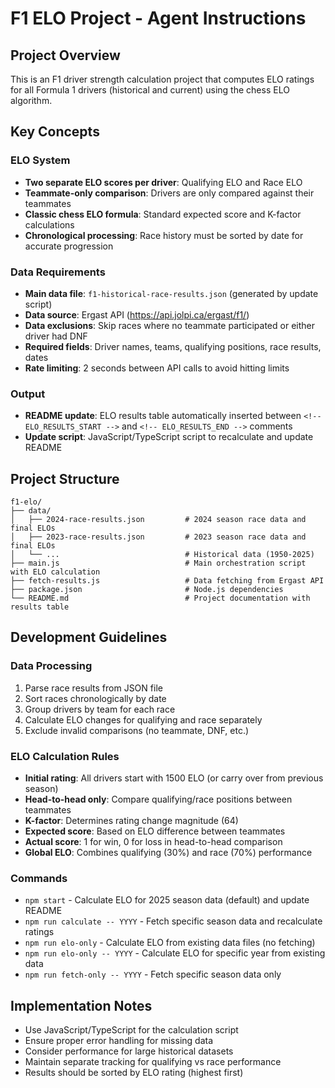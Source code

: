 # F1 ELO Project - Agent Instructions

## Project Overview

This is an F1 driver strength calculation project that computes ELO ratings for all Formula 1 drivers (historical and current) using the chess ELO algorithm.

## Key Concepts

### ELO System
- **Two separate ELO scores per driver**: Qualifying ELO and Race ELO
- **Teammate-only comparison**: Drivers are only compared against their teammates
- **Classic chess ELO formula**: Standard expected score and K-factor calculations
- **Chronological processing**: Race history must be sorted by date for accurate progression

### Data Requirements
- **Main data file**: `f1-historical-race-results.json` (generated by update script)
- **Data source**: Ergast API (https://api.jolpi.ca/ergast/f1/)
- **Data exclusions**: Skip races where no teammate participated or either driver had DNF
- **Required fields**: Driver names, teams, qualifying positions, race results, dates
- **Rate limiting**: 2 seconds between API calls to avoid hitting limits

### Output
- **README update**: ELO results table automatically inserted between `<!-- ELO_RESULTS_START -->` and `<!-- ELO_RESULTS_END -->` comments
- **Update script**: JavaScript/TypeScript script to recalculate and update README

## Project Structure

```
f1-elo/
├── data/
│   ├── 2024-race-results.json         # 2024 season race data and final ELOs
│   ├── 2023-race-results.json         # 2023 season race data and final ELOs
│   └── ...                            # Historical data (1950-2025)
├── main.js                            # Main orchestration script with ELO calculation
├── fetch-results.js                   # Data fetching from Ergast API
├── package.json                       # Node.js dependencies
└── README.md                          # Project documentation with results table
```

## Development Guidelines

### Data Processing
1. Parse race results from JSON file
2. Sort races chronologically by date
3. Group drivers by team for each race
4. Calculate ELO changes for qualifying and race separately
5. Exclude invalid comparisons (no teammate, DNF, etc.)

### ELO Calculation Rules
- **Initial rating**: All drivers start with 1500 ELO (or carry over from previous season)
- **Head-to-head only**: Compare qualifying/race positions between teammates
- **K-factor**: Determines rating change magnitude (64)
- **Expected score**: Based on ELO difference between teammates
- **Actual score**: 1 for win, 0 for loss in head-to-head comparison
- **Global ELO**: Combines qualifying (30%) and race (70%) performance

### Commands
- `npm start` - Calculate ELO for 2025 season data (default) and update README
- `npm run calculate -- YYYY` - Fetch specific season data and recalculate ratings
- `npm run elo-only` - Calculate ELO from existing data files (no fetching)
- `npm run elo-only -- YYYY` - Calculate ELO for specific year from existing data
- `npm run fetch-only -- YYYY` - Fetch specific season data only

## Implementation Notes

- Use JavaScript/TypeScript for the calculation script
- Ensure proper error handling for missing data
- Consider performance for large historical datasets
- Maintain separate tracking for qualifying vs race performance
- Results should be sorted by ELO rating (highest first)
